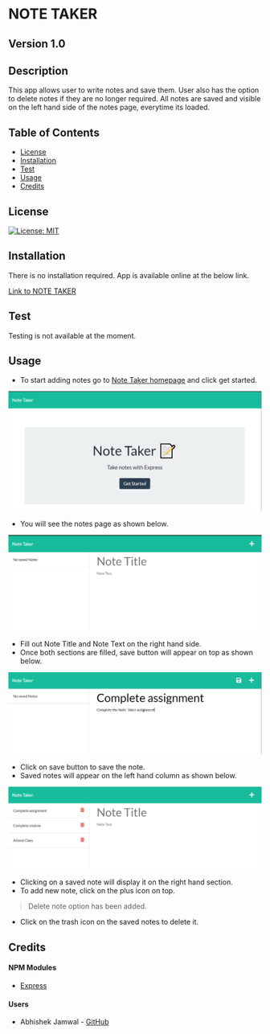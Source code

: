 # NOTE TAKER
## Version 1.0
## Description
This app allows user to write notes and save them. User also has the option to delete notes if they are no longer required. All notes are saved and visible on the left hand side of the notes page, everytime its loaded.

## Table of Contents
* [License](#license)
* [Installation](#installation)
* [Test](#test)
* [Usage](#usage)
* [Credits](#credits)

## License
[![License: MIT](https://img.shields.io/badge/License-MIT-yellow.svg)](https://opensource.org/licenses/MIT)

## Installation
There is no installation required. App is available online at the below link.

[Link to NOTE TAKER](https://tragically-donair-32034.herokuapp.com/)

## Test
Testing is not available at the moment.

## Usage
* To start adding notes go to [Note Taker homepage](https://tragically-donair-32034.herokuapp.com/) and click get started.

![Homepage](./public/assets/img/homepage.PNG)

* You will see the notes page as shown below.

![Notes Page](./public/assets/img/notespage.PNG)

* Fill out Note Title and Note Text on the right hand side.
* Once both sections are filled, save button will appear on top as shown below.

![Add Note](./public/assets/img/addnote.PNG)

* Click on save button to save the note.
* Saved notes will appear on the left hand column as shown below.

![Saved Notes](./public/assets/img/multiplenotes.PNG)

* Clicking on a saved note will display it on the right hand section.
* To add new note, click on the plus icon on top.

> Delete note option has been added.
* Click on the trash icon on the saved notes to delete it.

## Credits
#### NPM Modules
* [Express](https://www.npmjs.com/package/express)

#### Users
* Abhishek Jamwal - [GitHub](https://github.com/jamwalab)